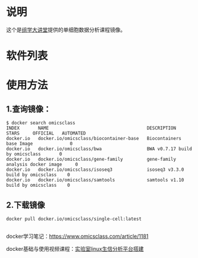 # 说明
这个是[组学大讲堂](https://www.omicsclass.com/)提供的单细胞数据分析课程镜像。

# 软件列表


# 使用方法

## 1.查询镜像：
```
$ docker search omicsclass
INDEX       NAME                                     DESCRIPTION                           STARS     OFFICIAL   AUTOMATED
docker.io   docker.io/omicsclass/biocontainer-base   Biocontainers base Image              0
docker.io   docker.io/omicsclass/bwa                 BWA v0.7.17 build by omicsclass       0
docker.io   docker.io/omicsclass/gene-family         gene-family analysis docker image     0
docker.io   docker.io/omicsclass/isoseq3             isoseq3 v3.3.0 build by omicsclass    0
docker.io   docker.io/omicsclass/samtools            samtools v1.10 build by omicsclass    0
```
## 2.下载镜像
```
docker pull docker.io/omicsclass/single-cell:latest
```
## 

docker学习笔记：https://www.omicsclass.com/article/1181

docker基础与使用视频课程：[实验室linux生信分析平台搭建](https://study.163.com/course/introduction/1209757831.htm?share=1&shareId=1030291076)



